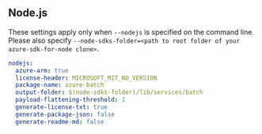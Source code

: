 ## Node.js

These settings apply only when `--nodejs` is specified on the command line.
Please also specify `--node-sdks-folder=<path to root folder of your azure-sdk-for-node clone>`.

``` yaml $(nodejs)
nodejs:
  azure-arm: true
  license-header: MICROSOFT_MIT_NO_VERSION
  package-name: azure-batch
  output-folder: $(node-sdks-folder)/lib/services/batch
  payload-flattening-threshold: 1
  generate-license-txt: true
  generate-package-json: false
  generate-readme-md: false
```
